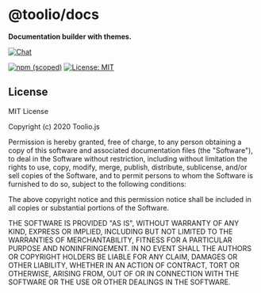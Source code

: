# @toolio/docs

**Documentation builder with themes.**

[![Chat](https://img.shields.io/badge/chat-on%20discord-blue.svg)](https://discord.gg/UuNhTFN)
<!-- [![CircleCI](https://circleci.com/gh/tooliojs/config.svg?style=shield)](https://circleci.com/gh/tooliojs/config) -->
[![npm (scoped)](https://img.shields.io/npm/v/@toolio/docs)](https://www.npmjs.com/package/@toolio/docs)
[![License: MIT](https://img.shields.io/badge/License-MIT-blue.svg)](https://github.com/tooliojs/docs/blob/master/LICENSE.md)

## License

MIT License

Copyright (c) 2020 Toolio.js

Permission is hereby granted, free of charge, to any person obtaining a copy
of this software and associated documentation files (the "Software"), to deal
in the Software without restriction, including without limitation the rights
to use, copy, modify, merge, publish, distribute, sublicense, and/or sell
copies of the Software, and to permit persons to whom the Software is
furnished to do so, subject to the following conditions:

The above copyright notice and this permission notice shall be included in all
copies or substantial portions of the Software.

THE SOFTWARE IS PROVIDED "AS IS", WITHOUT WARRANTY OF ANY KIND, EXPRESS OR
IMPLIED, INCLUDING BUT NOT LIMITED TO THE WARRANTIES OF MERCHANTABILITY,
FITNESS FOR A PARTICULAR PURPOSE AND NONINFRINGEMENT. IN NO EVENT SHALL THE
AUTHORS OR COPYRIGHT HOLDERS BE LIABLE FOR ANY CLAIM, DAMAGES OR OTHER
LIABILITY, WHETHER IN AN ACTION OF CONTRACT, TORT OR OTHERWISE, ARISING FROM,
OUT OF OR IN CONNECTION WITH THE SOFTWARE OR THE USE OR OTHER DEALINGS IN THE
SOFTWARE.